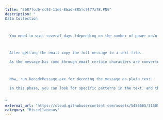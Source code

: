 ```yaml
---
title: "2687fcd6-cc92-11e6-8bad-885fc9f77a78.PNG"
description: "
Data Collection



  You need to wait several days (depending on the number of power on/off of the PC), before getting any data.



  After getting the email copy the full message to a text file. 
  
  As the message has come through email certain characters are converted. To resolve that --- --- ---. 



  Now, run DecodeMessage.exe for decoding the message as plain text. 
  
  In this phase, you can look for specific patterns in the text, and thus get rid of most of the useless parts (like- mouse click, or same key-group press as happens during gaming).


"
external_url: "https://cloud.githubusercontent.com/assets/5456665/21505503/2687fcd6-cc92-11e6-8bad-885fc9f77a78.PNG"
category: "Miscellaneous"
---
```

